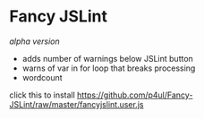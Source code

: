 # Fancy JSLint #
_alpha version_

* adds number of warnings below JSLint button
* warns of var in for loop that breaks processing
* wordcount 


click this to install https://github.com/p4ul/Fancy-JSLint/raw/master/fancyjslint.user.js

